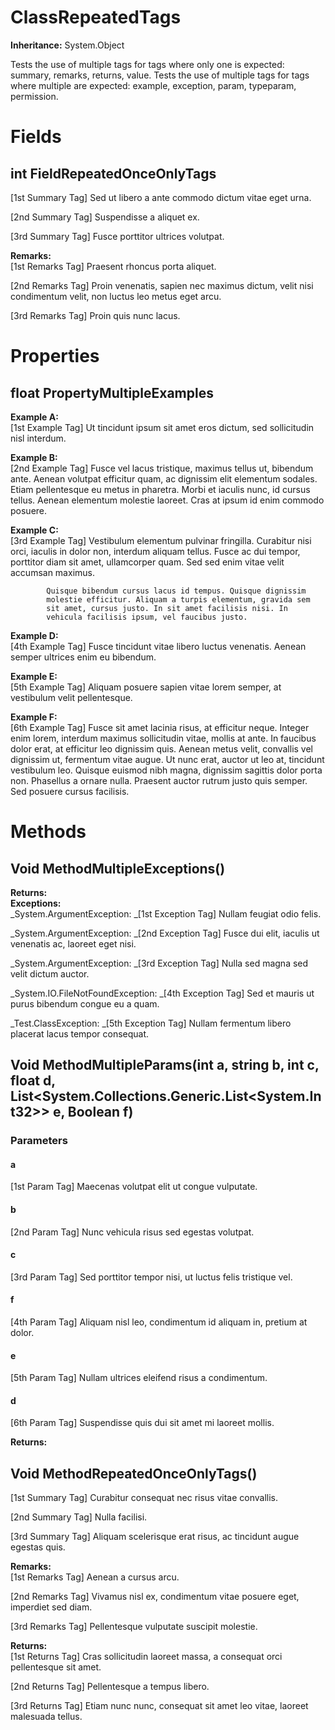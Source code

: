# ClassRepeatedTags

**Inheritance:** System.Object  
  
Tests the use of multiple tags for tags where only one is expected: summary, remarks, returns, value.
            Tests the use of multiple tags for tags where multiple are expected: example, exception, param, typeparam, permission.

# Fields

## int FieldRepeatedOnceOnlyTags

[1st Summary Tag] Sed ut libero a ante commodo dictum vitae eget urna.

[2nd Summary Tag] Suspendisse a aliquet ex.

[3rd Summary Tag] Fusce porttitor ultrices volutpat.

**Remarks:**  
[1st Remarks Tag] Praesent rhoncus porta aliquet.

[2nd Remarks Tag] Proin venenatis, sapien nec maximus dictum, velit nisi condimentum velit, non luctus leo metus eget arcu.

[3rd Remarks Tag] Proin quis nunc lacus.

# Properties

## float PropertyMultipleExamples

**Example A:**  
[1st Example Tag] Ut tincidunt ipsum sit amet eros dictum, sed sollicitudin nisl interdum.

**Example B:**  
[2nd Example Tag] Fusce vel lacus tristique, maximus tellus ut, bibendum ante. Aenean volutpat efficitur quam, ac dignissim elit elementum sodales. Etiam pellentesque eu metus in pharetra. Morbi et iaculis nunc, id cursus tellus. Aenean elementum molestie laoreet. Cras at ipsum id enim commodo posuere.

**Example C:**  
[3rd Example Tag] Vestibulum elementum pulvinar fringilla. 
            Curabitur nisi orci, iaculis in dolor non, interdum aliquam 
            tellus. Fusce ac dui tempor, porttitor diam sit amet, 
            ullamcorper quam. Sed sed enim vitae velit accumsan maximus. 
            
            Quisque bibendum cursus lacus id tempus. Quisque dignissim 
            molestie efficitur. Aliquam a turpis elementum, gravida sem 
            sit amet, cursus justo. In sit amet facilisis nisi. In 
            vehicula facilisis ipsum, vel faucibus justo.

**Example D:**  
[4th Example Tag] Fusce tincidunt vitae libero luctus venenatis. Aenean semper ultrices enim eu bibendum.

**Example E:**  
[5th Example Tag] Aliquam posuere sapien vitae lorem semper, at vestibulum velit pellentesque.

**Example F:**  
[6th Example Tag] Fusce sit amet lacinia risus, at efficitur neque. Integer enim lorem, interdum maximus sollicitudin vitae, mollis at ante. In faucibus dolor erat, at efficitur leo dignissim quis. Aenean metus velit, convallis vel dignissim ut, fermentum vitae augue. Ut nunc erat, auctor ut leo at, tincidunt vestibulum leo. Quisque euismod nibh magna, dignissim sagittis dolor porta non. Phasellus a ornare nulla. Praesent auctor rutrum justo quis semper. Sed posuere cursus facilisis.

# Methods

## Void MethodMultipleExceptions()

**Returns:**  
**Exceptions:**  
_System.ArgumentException: _[1st Exception Tag] Nullam feugiat odio felis.

_System.ArgumentException: _[2nd Exception Tag] Fusce dui elit, iaculis ut venenatis ac, laoreet eget nisi.

_System.ArgumentException: _[3rd Exception Tag] Nulla sed magna sed velit dictum auctor.

_System.IO.FileNotFoundException: _[4th Exception Tag] Sed et mauris ut purus bibendum congue eu a quam.

_Test.ClassException: _[5th Exception Tag] Nullam fermentum libero placerat lacus tempor consequat.

## Void MethodMultipleParams(int a, string b, int c, float d, List<System.Collections.Generic.List<System.Int32>> e, Boolean f)

### Parameters

#### a

[1st Param Tag] Maecenas volutpat elit ut congue vulputate.

#### b

[2nd Param Tag] Nunc vehicula risus sed egestas volutpat.

#### c

[3rd Param Tag] Sed porttitor tempor nisi, ut luctus felis tristique vel.

#### f

[4th Param Tag] Aliquam nisl leo, condimentum id aliquam in, pretium at dolor.

#### e

[5th Param Tag] Nullam ultrices eleifend risus a condimentum.

#### d

[6th Param Tag] Suspendisse quis dui sit amet mi laoreet mollis.

**Returns:**  

## Void MethodRepeatedOnceOnlyTags()

[1st Summary Tag] Curabitur consequat nec risus vitae convallis.

[2nd Summary Tag] Nulla facilisi.

[3rd Summary Tag] Aliquam scelerisque erat risus, ac tincidunt augue egestas quis.

**Remarks:**  
[1st Remarks Tag] Aenean a cursus arcu.

[2nd Remarks Tag] Vivamus nisl ex, condimentum vitae posuere eget, imperdiet sed diam.

[3rd Remarks Tag] Pellentesque vulputate suscipit molestie.

**Returns:**  
[1st Returns Tag] Cras sollicitudin laoreet massa, a consequat orci pellentesque sit amet.

[2nd Returns Tag] Pellentesque a tempus libero.

[3rd Returns Tag] Etiam nunc nunc, consequat sit amet leo vitae, laoreet malesuada tellus.


